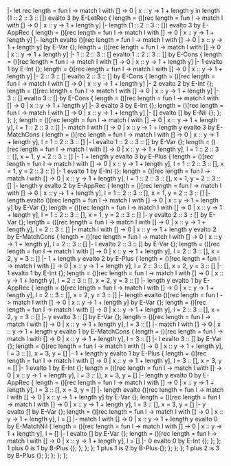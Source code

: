 |- let rec length = fun l -> match l with [] -> 0 | x :: y -> 1 + length y in length (1 :: 2 :: 3 :: []) evalto 3 by E-LetRec {
    length = ()[rec length = fun l -> match l with [] -> 0 | x :: y -> 1 + length y] |- length (1 :: 2 :: 3 :: []) evalto 3 by E-AppRec {
        length = ()[rec length = fun l -> match l with [] -> 0 | x :: y -> 1 + length y] |- length evalto ()[rec length = fun l -> match l with [] -> 0 | x :: y -> 1 + length y] by E-Var {};
        length = ()[rec length = fun l -> match l with [] -> 0 | x :: y -> 1 + length y] |- 1 :: 2 :: 3 :: [] evalto 1 :: 2 :: 3 :: [] by E-Cons {
            length = ()[rec length = fun l -> match l with [] -> 0 | x :: y -> 1 + length y] |- 1 evalto 1 by E-Int {};
            length = ()[rec length = fun l -> match l with [] -> 0 | x :: y -> 1 + length y] |- 2 :: 3 :: [] evalto 2 :: 3 :: [] by E-Cons {
                length = ()[rec length = fun l -> match l with [] -> 0 | x :: y -> 1 + length y] |- 2 evalto 2 by E-Int {};
                length = ()[rec length = fun l -> match l with [] -> 0 | x :: y -> 1 + length y] |- 3 :: [] evalto 3 :: [] by E-Cons {
                    length = ()[rec length = fun l -> match l with [] -> 0 | x :: y -> 1 + length y] |- 3 evalto 3 by E-Int {};
                    length = ()[rec length = fun l -> match l with [] -> 0 | x :: y -> 1 + length y] |- [] evalto [] by E-Nil {};
                };
            };
        };
        length = ()[rec length = fun l -> match l with [] -> 0 | x :: y -> 1 + length y], l = 1 :: 2 :: 3 :: [] |- match l with [] -> 0 | x :: y -> 1 + length y evalto 3 by E-MatchCons {
            length = ()[rec length = fun l -> match l with [] -> 0 | x :: y -> 1 + length y], l = 1 :: 2 :: 3 :: [] |- l evalto 1 :: 2 :: 3 :: [] by E-Var {};
            length = ()[rec length = fun l -> match l with [] -> 0 | x :: y -> 1 + length y], l = 1 :: 2 :: 3 :: [], x = 1, y = 2 :: 3 :: [] |- 1 + length y evalto 3 by E-Plus {
                length = ()[rec length = fun l -> match l with [] -> 0 | x :: y -> 1 + length y], l = 1 :: 2 :: 3 :: [], x = 1, y = 2 :: 3 :: [] |- 1 evalto 1 by E-Int {};
                length = ()[rec length = fun l -> match l with [] -> 0 | x :: y -> 1 + length y], l = 1 :: 2 :: 3 :: [], x = 1, y = 2 :: 3 :: [] |- length y evalto 2 by E-AppRec {
                    length = ()[rec length = fun l -> match l with [] -> 0 | x :: y -> 1 + length y], l = 1 :: 2 :: 3 :: [], x = 1, y = 2 :: 3 :: [] |- length evalto ()[rec length = fun l -> match l with [] -> 0 | x :: y -> 1 + length y] by E-Var {};
                    length = ()[rec length = fun l -> match l with [] -> 0 | x :: y -> 1 + length y], l = 1 :: 2 :: 3 :: [], x = 1, y = 2 :: 3 :: [] |- y evalto 2 :: 3 :: [] by E-Var {};
                    length = ()[rec length = fun l -> match l with [] -> 0 | x :: y -> 1 + length y], l = 2 :: 3 :: [] |- match l with [] -> 0 | x :: y -> 1 + length y evalto 2 by E-MatchCons {
                        length = ()[rec length = fun l -> match l with [] -> 0 | x :: y -> 1 + length y], l = 2 :: 3 :: [] |- l evalto 2 :: 3 :: [] by E-Var {};
                        length = ()[rec length = fun l -> match l with [] -> 0 | x :: y -> 1 + length y], l = 2 :: 3 :: [], x = 2, y = 3 :: [] |- 1 + length y evalto 2 by E-Plus {
                            length = ()[rec length = fun l -> match l with [] -> 0 | x :: y -> 1 + length y], l = 2 :: 3 :: [], x = 2, y = 3 :: [] |- 1 evalto 1 by E-Int {};
                            length = ()[rec length = fun l -> match l with [] -> 0 | x :: y -> 1 + length y], l = 2 :: 3 :: [], x = 2, y = 3 :: [] |- length y evalto 1 by E-AppRec {
                                length = ()[rec length = fun l -> match l with [] -> 0 | x :: y -> 1 + length y], l = 2 :: 3 :: [], x = 2, y = 3 :: [] |- length evalto ()[rec length = fun l -> match l with [] -> 0 | x :: y -> 1 + length y] by E-Var {};
                                length = ()[rec length = fun l -> match l with [] -> 0 | x :: y -> 1 + length y], l = 2 :: 3 :: [], x = 2, y = 3 :: [] |- y evalto 3 :: [] by E-Var {};
                                length = ()[rec length = fun l -> match l with [] -> 0 | x :: y -> 1 + length y], l = 3 :: [] |- match l with [] -> 0 | x :: y -> 1 + length y evalto 1 by E-MatchCons {
                                    length = ()[rec length = fun l -> match l with [] -> 0 | x :: y -> 1 + length y], l = 3 :: [] |- l evalto 3 :: [] by E-Var {};
                                    length = ()[rec length = fun l -> match l with [] -> 0 | x :: y -> 1 + length y], l = 3 :: [], x = 3, y = [] |- 1 + length y evalto 1 by E-Plus {
                                        length = ()[rec length = fun l -> match l with [] -> 0 | x :: y -> 1 + length y], l = 3 :: [], x = 3, y = [] |- 1 evalto 1 by E-Int {};
                                        length = ()[rec length = fun l -> match l with [] -> 0 | x :: y -> 1 + length y], l = 3 :: [], x = 3, y = [] |- length y evalto 0 by E-AppRec {
                                            length = ()[rec length = fun l -> match l with [] -> 0 | x :: y -> 1 + length y], l = 3 :: [], x = 3, y = [] |- length evalto ()[rec length = fun l -> match l with [] -> 0 | x :: y -> 1 + length y] by E-Var {};
                                            length = ()[rec length = fun l -> match l with [] -> 0 | x :: y -> 1 + length y], l = 3 :: [], x = 3, y = [] |- y evalto [] by E-Var {};
                                            length = ()[rec length = fun l -> match l with [] -> 0 | x :: y -> 1 + length y], l = [] |- match l with [] -> 0 | x :: y -> 1 + length y evalto 0 by E-MatchNil {
                                                length = ()[rec length = fun l -> match l with [] -> 0 | x :: y -> 1 + length y], l = [] |- l evalto [] by E-Var {};
                                                length = ()[rec length = fun l -> match l with [] -> 0 | x :: y -> 1 + length y], l = [] |- 0 evalto 0 by E-Int {};
                                            };
                                        };
                                        1 plus 0 is 1 by B-Plus {};
                                    };
                                };
                            };
                            1 plus 1 is 2 by B-Plus {};
                        };
                    };
                };
                1 plus 2 is 3 by B-Plus {};
            };
        };
    };
};